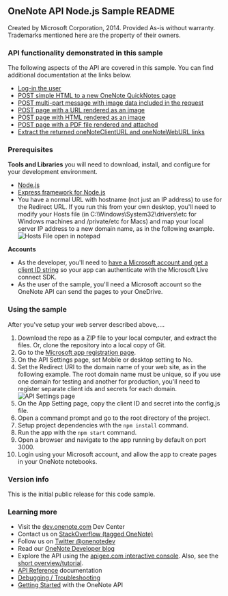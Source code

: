 
## OneNote API Node.js Sample README

Created by Microsoft Corporation, 2014. Provided As-is without warranty. Trademarks mentioned here are the property of their owners.

### API functionality demonstrated in this sample

The following aspects of the API are covered in this sample. You can 
find additional documentation at the links below.

* [Log-in the user](http://msdn.microsoft.com/EN-US/library/office/dn575435.aspx)
* [POST simple HTML to a new OneNote QuickNotes page](http://msdn.microsoft.com/EN-US/library/office/dn575428.aspx)
* [POST multi-part message with image data included in the request](http://msdn.microsoft.com/EN-US/library/office/dn575432.aspx)
* [POST page with a URL rendered as an image](http://msdn.microsoft.com/EN-US/library/office/dn575431.aspx)
* [POST page with HTML rendered as an image](http://msdn.microsoft.com/en-us/library/office/dn575432.aspx)
* [POST page with a PDF file rendered and attached](http://msdn.microsoft.com/EN-US/library/office/dn655137.aspx)
* [Extract the returned oneNoteClientURL and oneNoteWebURL links](http://msdn.microsoft.com/EN-US/library/office/dn575433.aspx)

### Prerequisites

**Tools and Libraries** you will need to download, install, and configure for your development environment. 

* [Node.js](http://nodejs.org/download)
* [Express framework for Node.js](http://expressjs.com)
* You have a normal URL with hostname (not just an IP address) to use for the Redirect URL. If you run this from your own desktop, you'll need to modify your Hosts file (in C:\Windows\System32\drivers\etc for Windows machines and /private/etc for Macs) and map your local server IP address to a new domain name, as in the following example.
 ![Hosts File open in notepad](images/HostsFile.png)

**Accounts**

* As the developer, you'll need to [have a Microsoft account and get a client ID string](http://msdn.microsoft.com/EN-US/library/office/dn575426.aspx) 
so your app can authenticate with the Microsoft Live connect SDK.
* As the user of the sample, you'll need a Microsoft account so the OneNote API can 
send the pages to your OneDrive.

### Using the sample

After you've setup your web server described above,....

1. Download the repo as a ZIP file to your local computer, and extract the files. Or, clone the repository into a local copy of Git. 
2. Go to the [Microsoft app registration page](https://account.live.com/developers/applications/index).
3. On the API Settings page, set Mobile or desktop setting to No.
4. Set the Redirect URI to the domain name of your web site, as in the following example. The root domain name must be unique, so if you use one domain for testing and another for production, you'll need to register separate client ids and secrets for each domain.
![API Settings page](images/OneNoteMSAScreen.png)
5. On the App Setting page, copy the client ID and secret into the config.js file. 
6. Open a command prompt and go to the root directory of the project. 
7. Setup project dependencies with the `npm install` command.
8. Run the app with the `npm start` command.
9. Open a browser and navigate to the app running by default on port 3000.
10. Login using your Microsoft account, and allow the app to create pages in your OneNote notebooks.

### Version info

This is the initial public release for this code sample.

  
### Learning more

* Visit the [dev.onenote.com](http://dev.onenote.com) Dev Center
* Contact us on [StackOverflow (tagged OneNote)](http://go.microsoft.com/fwlink/?LinkID=390182)
* Follow us on [Twitter @onenotedev](http://www.twitter.com/onenotedev)
* Read our [OneNote Developer blog](http://go.microsoft.com/fwlink/?LinkID=390183)
* Explore the API using the [apigee.com interactive console](http://go.microsoft.com/fwlink/?LinkID=392871).
Also, see the [short overview/tutorial](http://go.microsoft.com/fwlink/?LinkID=390179). 
* [API Reference](http://msdn.microsoft.com/en-us/library/office/dn575437.aspx) documentation
* [Debugging / Troubleshooting](http://msdn.microsoft.com/EN-US/library/office/dn575430.aspx)
* [Getting Started](http://go.microsoft.com/fwlink/?LinkID=331026) with the OneNote API

  
